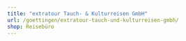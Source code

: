 ```yaml
---
title: "extratour Tauch- & Kulturreisen GmbH"
url: /goettingen/extratour-tauch-und-kulturreisen-gmbh/
shop: Reisebüro
---
```

